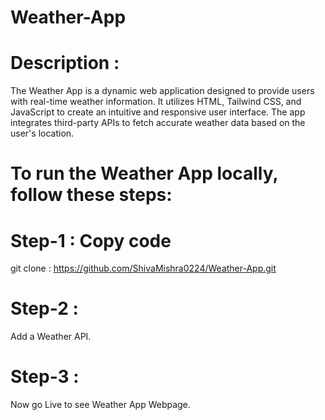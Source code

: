 # Weather-App

# Description : 

The Weather App is a dynamic web application designed to provide users with real-time weather information. It utilizes HTML, Tailwind CSS, and JavaScript to create an intuitive and responsive user interface. The app integrates third-party APIs to fetch accurate weather data based on the user's location.

# To run the Weather App locally, follow these steps:

# Step-1 : Copy code

git clone :  https://github.com/ShivaMishra0224/Weather-App.git

# Step-2 :

Add a Weather API.

# Step-3 : 

Now go Live to see Weather App Webpage.

